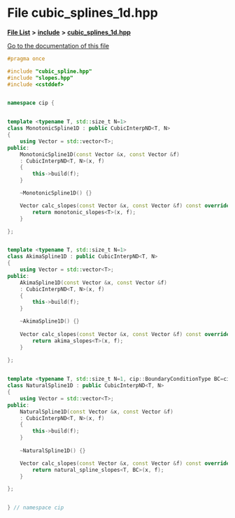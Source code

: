 

# File cubic\_splines\_1d.hpp

[**File List**](files.md) **>** [**include**](dir_d44c64559bbebec7f509842c48db8b23.md) **>** [**cubic\_splines\_1d.hpp**](cubic__splines__1d_8hpp.md)

[Go to the documentation of this file](cubic__splines__1d_8hpp.md)


```C++
#pragma once

#include "cubic_spline.hpp"
#include "slopes.hpp"
#include <cstddef>


namespace cip {


template <typename T, std::size_t N=1>
class MonotonicSpline1D : public CubicInterpND<T, N>
{
    using Vector = std::vector<T>;
public:
    MonotonicSpline1D(const Vector &x, const Vector &f)
    : CubicInterpND<T, N>(x, f)
    {
        this->build(f);
    }

    ~MonotonicSpline1D() {}

    Vector calc_slopes(const Vector &x, const Vector &f) const override {
        return monotonic_slopes<T>(x, f);
    }

};


template <typename T, std::size_t N=1>
class AkimaSpline1D : public CubicInterpND<T, N>
{
    using Vector = std::vector<T>;
public:
    AkimaSpline1D(const Vector &x, const Vector &f)
    : CubicInterpND<T, N>(x, f)
    {
        this->build(f);
    }

    ~AkimaSpline1D() {}
    
    Vector calc_slopes(const Vector &x, const Vector &f) const override {
        return akima_slopes<T>(x, f);
    }
    
};


template <typename T, std::size_t N=1, cip::BoundaryConditionType BC=cip::BoundaryConditionType::Natural>
class NaturalSpline1D : public CubicInterpND<T, N>
{
    using Vector = std::vector<T>;
public:
    NaturalSpline1D(const Vector &x, const Vector &f)
    : CubicInterpND<T, N>(x, f)
    {
        this->build(f);
    }
    
    ~NaturalSpline1D() {}

    Vector calc_slopes(const Vector &x, const Vector &f) const override {
        return natural_spline_slopes<T, BC>(x, f);
    }

};


} // namespace cip
```


